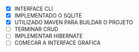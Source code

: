 - [X] INTERFACE CLI
- [X] IMPLEMENTADO O SQLITE
- [x] UTILIZADO MAVEN PARA BUILDAR O PROJETO
- [ ] TERMINAR CRUD
- [ ] IMPLEMENTAR HIBERNATE
- [ ] COMECAR A INTERFACE GRAFICA